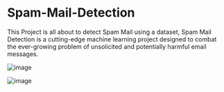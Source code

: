 # Spam-Mail-Detection
This Project is all about to detect Spam Mail using a dataset, Spam Mail Detection is a cutting-edge machine learning project designed to combat the ever-growing problem of unsolicited and potentially harmful email messages. 

![image](https://github.com/AmanStarLitePro/Spam-Mail-Detection/assets/143260479/10485202-52d0-4873-8b42-de8809ca7106)

![image](https://github.com/AmanStarLitePro/Spam-Mail-Detection/assets/143260479/7a450d3f-f109-4aed-bd42-49a35745a466)

